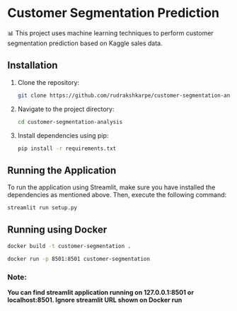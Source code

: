 # Customer Segmentation Prediction

📊 This project uses machine learning techniques to perform customer segmentation prediction based on Kaggle sales data.

## Installation

1. Clone the repository:
    ```bash
    git clone https://github.com/rudrakshkarpe/customer-segmentation-analysis.git
    ```

2. Navigate to the project directory:
    ```bash
    cd customer-segmentation-analysis
    ```

3. Install dependencies using pip:
    ```bash
    pip install -r requirements.txt
    ```

## Running the Application 

To run the application using Streamlit, make sure you have installed the dependencies as mentioned above. Then, execute the following command:

```bash
streamlit run setup.py
```
## Running using Docker 


```bash
docker build -t customer-segmentation .
```

```bash
docker run -p 8501:8501 customer-segmentation
```

### Note:

**You can find streamlit application running on 127.0.0.1:8501 or localhost:8501. Ignore streamlit URL shown on Docker run**